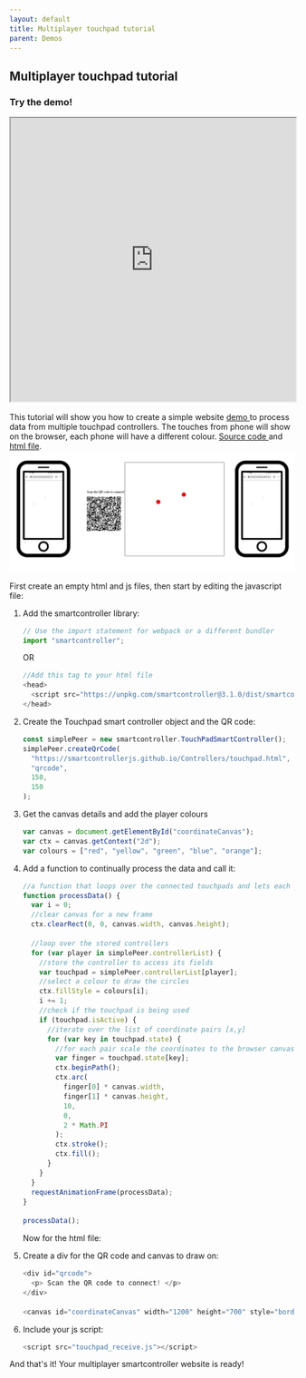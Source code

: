 ```yaml
---
layout: default
title: Multiplayer touchpad tutorial
parent: Demos
---
```


## Multiplayer touchpad tutorial

### Try the demo!

 <iframe src="https://smartcontrollerjs.github.io/Controllers/touchpad-receive-web.html" width="100%" height="500" ></iframe>

This tutorial will show you how to create a simple website <a href='https://smartcontrollerjs.github.io/Controllers/touchpad-receive.html'> demo </a> to process data from multiple touchpad controllers. The touches from phone will show on the browser, each phone will have a different colour. <a href ='https://github.com/SmartControllerJS/Controllers/blob/main/src/touchpad_receive.js' target="_blank"> Source code </a> and <a href ='https://github.com/SmartControllerJS/Controllers/blob/main/docs/touchpad-receive.html' target="_blank"> html file</a>.<img src="../media/touchpad1.gif" width="1050" />

First create an empty html and js files, then start by editing the javascript file:

1. Add the smartcontroller library:

   ```js
   // Use the import statement for webpack or a different bundler
   import "smartcontroller";
   ```

   OR

   ```js
   //Add this tag to your html file
   <head>
     <script src="https://unpkg.com/smartcontroller@3.1.0/dist/smartcontroller.min.js"></script>
   </head>
   ```

2. Create the Touchpad smart controller object and the QR code:

   ```js
   const simplePeer = new smartcontroller.TouchPadSmartController();
   simplePeer.createQrCode(
     "https://smartcontrollerjs.github.io/Controllers/touchpad.html",
     "qrcode",
     150,
     150
   );
   ```

3. Get the canvas details and add the player colours

   ```js
   var canvas = document.getElementById("coordinateCanvas");
   var ctx = canvas.getContext("2d");
   var colours = ["red", "yellow", "green", "blue", "orange"];
   ```

4. Add a function to continually process the data and call it:

   ```js
   //a function that loops over the connected touchpads and lets each player move balls on the screen
   function processData() {
     var i = 0;
     //clear canvas for a new frame
     ctx.clearRect(0, 0, canvas.width, canvas.height);

     //loop over the stored controllers
     for (var player in simplePeer.controllerList) {
       //store the controller to access its fields
       var touchpad = simplePeer.controllerList[player];
       //select a colour to draw the circles
       ctx.fillStyle = colours[i];
       i += 1;
       //check if the touchpad is being used
       if (touchpad.isActive) {
         //iterate over the list of coordinate pairs [x,y]
         for (var key in touchpad.state) {
           //for each pair scale the coordinates to the browser canvas size and draw a ball
           var finger = touchpad.state[key];
           ctx.beginPath();
           ctx.arc(
             finger[0] * canvas.width,
             finger[1] * canvas.height,
             10,
             0,
             2 * Math.PI
           );
           ctx.stroke();
           ctx.fill();
         }
       }
     }
     requestAnimationFrame(processData);
   }

   processData();
   ```

   Now for the html file:

5. Create a div for the QR code and canvas to draw on:

   ```js
   <div id="qrcode">
     <p> Scan the QR code to connect! </p>
   </div>

   <canvas id="coordinateCanvas" width="1200" height="700" style="border:1px solid #000000;"></canvas>
   ```

6. Include your js script:

   ```js
   <script src="touchpad_receive.js"></script>
   ```

And that's it! Your multiplayer smartcontroller website is ready!
